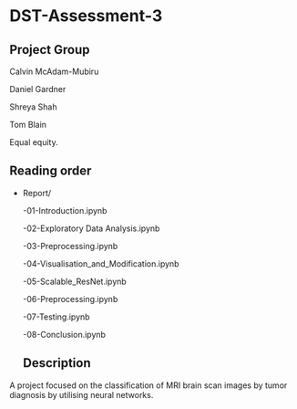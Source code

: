 # DST-Assessment-3

## Project Group

Calvin McAdam-Mubiru

Daniel Gardner

Shreya Shah

Tom Blain

Equal equity.

## Reading order

* Report/

  -01-Introduction.ipynb
  
  -02-Exploratory Data Analysis.ipynb
  
  -03-Preprocessing.ipynb
  
  -04-Visualisation_and_Modification.ipynb
  
  -05-Scalable_ResNet.ipynb
  
  -06-Preprocessing.ipynb
  
  -07-Testing.ipynb
  
  -08-Conclusion.ipynb

  
  
  ## Description   

A project focused on the classification of MRI brain scan images by tumor diagnosis by utilising neural networks.
